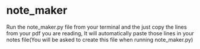 # note_maker

Run the note_maker.py file from your terminal and the just copy the lines from your pdf you are reading, It will automatically paste those lines in your notes file(You will be asked to create this file when running note_maker.py)
